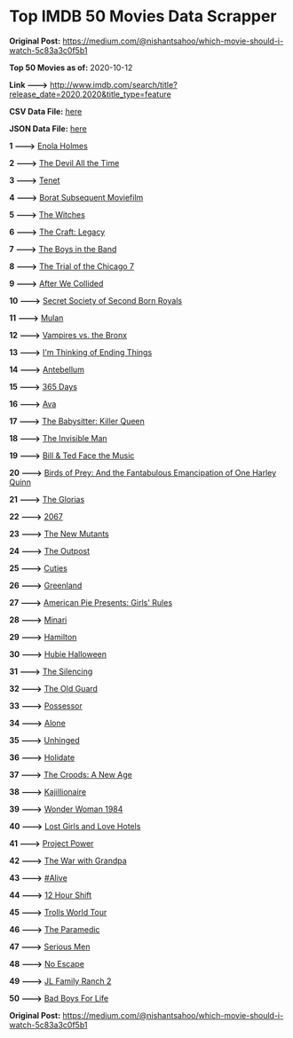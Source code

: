 # Top IMDB 50 Movies Data Scrapper

**Original Post:** https://medium.com/@nishantsahoo/which-movie-should-i-watch-5c83a3c0f5b1

**Top 50 Movies as of:** 2020-10-12

**Link --->** http://www.imdb.com/search/title?release_date=2020,2020&title_type=feature

**CSV Data File:** [here](/Data/data.csv)

**JSON Data File:** [here](/Data/data.json)

**1 --->** [Enola Holmes](https://www.imdb.com/title/tt7846844/?ref_=adv_li_tt)

**2 --->** [The Devil All the Time](https://www.imdb.com/title/tt7395114/?ref_=adv_li_tt)

**3 --->** [Tenet](https://www.imdb.com/title/tt6723592/?ref_=adv_li_tt)

**4 --->** [Borat Subsequent Moviefilm](https://www.imdb.com/title/tt13143964/?ref_=adv_li_tt)

**5 --->** [The Witches](https://www.imdb.com/title/tt0805647/?ref_=adv_li_tt)

**6 --->** [The Craft: Legacy](https://www.imdb.com/title/tt4685762/?ref_=adv_li_tt)

**7 --->** [The Boys in the Band](https://www.imdb.com/title/tt10199914/?ref_=adv_li_tt)

**8 --->** [The Trial of the Chicago 7](https://www.imdb.com/title/tt1070874/?ref_=adv_li_tt)

**9 --->** [After We Collided](https://www.imdb.com/title/tt10362466/?ref_=adv_li_tt)

**10 --->** [Secret Society of Second Born Royals](https://www.imdb.com/title/tt10324122/?ref_=adv_li_tt)

**11 --->** [Mulan](https://www.imdb.com/title/tt4566758/?ref_=adv_li_tt)

**12 --->** [Vampires vs. the Bronx](https://www.imdb.com/title/tt8976576/?ref_=adv_li_tt)

**13 --->** [I'm Thinking of Ending Things](https://www.imdb.com/title/tt7939766/?ref_=adv_li_tt)

**14 --->** [Antebellum](https://www.imdb.com/title/tt10065694/?ref_=adv_li_tt)

**15 --->** [365 Days](https://www.imdb.com/title/tt10886166/?ref_=adv_li_tt)

**16 --->** [Ava](https://www.imdb.com/title/tt8784956/?ref_=adv_li_tt)

**17 --->** [The Babysitter: Killer Queen](https://www.imdb.com/title/tt11024272/?ref_=adv_li_tt)

**18 --->** [The Invisible Man](https://www.imdb.com/title/tt1051906/?ref_=adv_li_tt)

**19 --->** [Bill & Ted Face the Music](https://www.imdb.com/title/tt1086064/?ref_=adv_li_tt)

**20 --->** [Birds of Prey: And the Fantabulous Emancipation of One Harley Quinn](https://www.imdb.com/title/tt7713068/?ref_=adv_li_tt)

**21 --->** [The Glorias](https://www.imdb.com/title/tt7435316/?ref_=adv_li_tt)

**22 --->** [2067](https://www.imdb.com/title/tt1918734/?ref_=adv_li_tt)

**23 --->** [The New Mutants](https://www.imdb.com/title/tt4682266/?ref_=adv_li_tt)

**24 --->** [The Outpost](https://www.imdb.com/title/tt3833480/?ref_=adv_li_tt)

**25 --->** [Cuties](https://www.imdb.com/title/tt9196192/?ref_=adv_li_tt)

**26 --->** [Greenland](https://www.imdb.com/title/tt7737786/?ref_=adv_li_tt)

**27 --->** [American Pie Presents: Girls' Rules](https://www.imdb.com/title/tt11771594/?ref_=adv_li_tt)

**28 --->** [Minari](https://www.imdb.com/title/tt10633456/?ref_=adv_li_tt)

**29 --->** [Hamilton](https://www.imdb.com/title/tt8503618/?ref_=adv_li_tt)

**30 --->** [Hubie Halloween](https://www.imdb.com/title/tt10682266/?ref_=adv_li_tt)

**31 --->** [The Silencing](https://www.imdb.com/title/tt7149730/?ref_=adv_li_tt)

**32 --->** [The Old Guard](https://www.imdb.com/title/tt7556122/?ref_=adv_li_tt)

**33 --->** [Possessor](https://www.imdb.com/title/tt5918982/?ref_=adv_li_tt)

**34 --->** [Alone](https://www.imdb.com/title/tt7711170/?ref_=adv_li_tt)

**35 --->** [Unhinged](https://www.imdb.com/title/tt10059518/?ref_=adv_li_tt)

**36 --->** [Holidate](https://www.imdb.com/title/tt9866072/?ref_=adv_li_tt)

**37 --->** [The Croods: A New Age](https://www.imdb.com/title/tt2850386/?ref_=adv_li_tt)

**38 --->** [Kajillionaire](https://www.imdb.com/title/tt8143990/?ref_=adv_li_tt)

**39 --->** [Wonder Woman 1984](https://www.imdb.com/title/tt7126948/?ref_=adv_li_tt)

**40 --->** [Lost Girls and Love Hotels](https://www.imdb.com/title/tt0920462/?ref_=adv_li_tt)

**41 --->** [Project Power](https://www.imdb.com/title/tt7550000/?ref_=adv_li_tt)

**42 --->** [The War with Grandpa](https://www.imdb.com/title/tt4532038/?ref_=adv_li_tt)

**43 --->** [#Alive](https://www.imdb.com/title/tt10620868/?ref_=adv_li_tt)

**44 --->** [12 Hour Shift](https://www.imdb.com/title/tt10309552/?ref_=adv_li_tt)

**45 --->** [Trolls World Tour](https://www.imdb.com/title/tt6587640/?ref_=adv_li_tt)

**46 --->** [The Paramedic](https://www.imdb.com/title/tt11127690/?ref_=adv_li_tt)

**47 --->** [Serious Men](https://www.imdb.com/title/tt10230414/?ref_=adv_li_tt)

**48 --->** [No Escape](https://www.imdb.com/title/tt8160834/?ref_=adv_li_tt)

**49 --->** [JL Family Ranch 2](https://www.imdb.com/title/tt10302982/?ref_=adv_li_tt)

**50 --->** [Bad Boys For Life](https://www.imdb.com/title/tt1502397/?ref_=adv_li_tt)

**Original Post:** https://medium.com/@nishantsahoo/which-movie-should-i-watch-5c83a3c0f5b1
